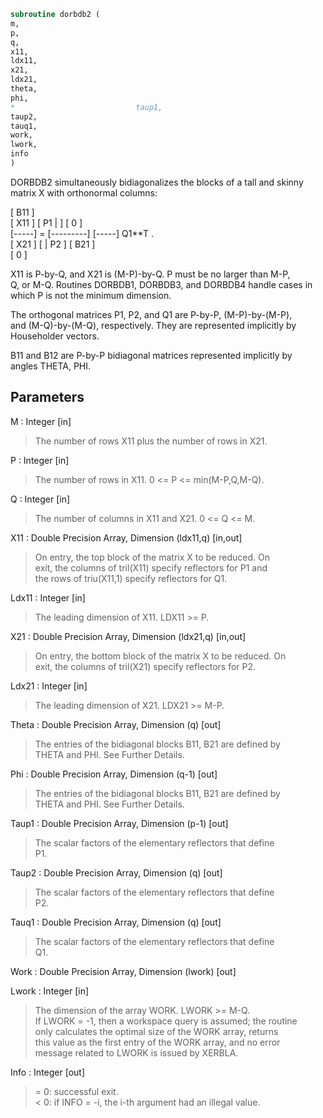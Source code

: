 ```fortran  
subroutine dorbdb2 (  
m,  
p,  
q,  
x11,  
ldx11,  
x21,  
ldx21,  
theta,  
phi,  
*                           taup1,  
taup2,  
tauq1,  
work,  
lwork,  
info  
)  
```  
  
DORBDB2 simultaneously bidiagonalizes the blocks of a tall and skinny  
matrix X with orthonormal columns:  
  
[ B11 ]  
[ X11 ]   [ P1 |    ] [  0  ]  
[-----] = [---------] [-----] Q1**T .  
[ X21 ]   [    | P2 ] [ B21 ]  
[  0  ]  
  
X11 is P-by-Q, and X21 is (M-P)-by-Q. P must be no larger than M-P,  
Q, or M-Q. Routines DORBDB1, DORBDB3, and DORBDB4 handle cases in  
which P is not the minimum dimension.  
  
The orthogonal matrices P1, P2, and Q1 are P-by-P, (M-P)-by-(M-P),  
and (M-Q)-by-(M-Q), respectively. They are represented implicitly by  
Householder vectors.  
  
B11 and B12 are P-by-P bidiagonal matrices represented implicitly by  
angles THETA, PHI.  
  
  
## Parameters  
M : Integer [in]  
> The number of rows X11 plus the number of rows in X21.  
  
P : Integer [in]  
> The number of rows in X11. 0 <= P <= min(M-P,Q,M-Q).  
  
Q : Integer [in]  
> The number of columns in X11 and X21. 0 <= Q <= M.  
  
X11 : Double Precision Array, Dimension (ldx11,q) [in,out]  
> On entry, the top block of the matrix X to be reduced. On  
> exit, the columns of tril(X11) specify reflectors for P1 and  
> the rows of triu(X11,1) specify reflectors for Q1.  
  
Ldx11 : Integer [in]  
> The leading dimension of X11. LDX11 >= P.  
  
X21 : Double Precision Array, Dimension (ldx21,q) [in,out]  
> On entry, the bottom block of the matrix X to be reduced. On  
> exit, the columns of tril(X21) specify reflectors for P2.  
  
Ldx21 : Integer [in]  
> The leading dimension of X21. LDX21 >= M-P.  
  
Theta : Double Precision Array, Dimension (q) [out]  
> The entries of the bidiagonal blocks B11, B21 are defined by  
> THETA and PHI. See Further Details.  
  
Phi : Double Precision Array, Dimension (q-1) [out]  
> The entries of the bidiagonal blocks B11, B21 are defined by  
> THETA and PHI. See Further Details.  
  
Taup1 : Double Precision Array, Dimension (p-1) [out]  
> The scalar factors of the elementary reflectors that define  
> P1.  
  
Taup2 : Double Precision Array, Dimension (q) [out]  
> The scalar factors of the elementary reflectors that define  
> P2.  
  
Tauq1 : Double Precision Array, Dimension (q) [out]  
> The scalar factors of the elementary reflectors that define  
> Q1.  
  
Work : Double Precision Array, Dimension (lwork) [out]  
  
Lwork : Integer [in]  
> The dimension of the array WORK. LWORK >= M-Q.  
> If LWORK = -1, then a workspace query is assumed; the routine  
> only calculates the optimal size of the WORK array, returns  
> this value as the first entry of the WORK array, and no error  
> message related to LWORK is issued by XERBLA.  
  
Info : Integer [out]  
> = 0:  successful exit.  
> < 0:  if INFO = -i, the i-th argument had an illegal value.  
  
